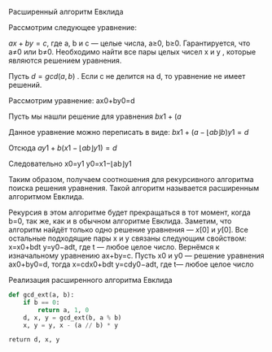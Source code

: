 Расширенный алгоритм Евклида

Рассмотрим следующее уравнение:

$ax+by=c$, где a, b и c — целые числа, a≥0, b≥0. Гарантируется, что a≠0 или b≠0. Необходимо найти все пары целых чисел x и y
, которые являются решением уравнения.

Пусть $d=gcd(a,b)$
. Если c не делится на d, то уравнение не имеет решений.

Рассмотрим уравнение: ax0+by0=d

Пусть мы нашли решение для уравнения $bx1+(a%b)y1=d$

Данное уравнение можно переписать в виде: $bx1+(a−⌊ab⌋b)y1=d$

Отсюда $ay1+b(x1−⌊ab⌋y1)=d$

Следовательно x0=y1
y0=x1−⌊ab⌋y1

Таким образом, получаем соотношения для рекурсивного алгоритма поиска решения уравнения. Такой алгоритм называется расширенным алгоритмом Евклида.

Рекурсия в этом алгоритме будет прекращаться в тот момент, когда b=0, так же, как и в обычном алгоритме Евклида.
Заметим, что алгоритм найдёт только одно решение уравнения — $x[0]$ и $y[0]$. Все остальные подходящие пары x и y связаны следующим свойством: x=x0+bdt y=y0−adt, где t
— любое целое число. Вернёмся к изначальному уравнению ax+by=c. Пусть x0 и y0 — решение уравнения ax0+by0=d, тогда x=cdx0+bdt y=cdy0−adt, где t— любое целое число

Реализация расширенного алгоритма Евклида

```python
def gcd_ext(a, b):
    if b == 0:
        return a, 1, 0
    d, x, y = gcd_ext(b, a % b)
    x, y = y, x - (a // b) * y
```
    return d, x, y
